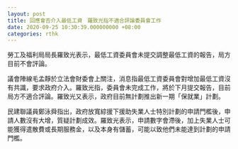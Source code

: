 ```yaml
---
layout: post
title: 回應會否介入最低工資　羅致光指不適合評論委員會工作
date: 2020-09-25 10:30:39.000000000 +08:00
categories: rthk
---
```


勞工及福利局局長羅致光表示，最低工資委員會未提交調整最低工資的報告，局方目前不會評論。

議會陣線毛孟靜於立法會財委會上關注，消息指最低工資委員會對增加最低工資沒有共識，要求政府介入。羅致光指，委員會未完成工作，將於下月提交報告，目前局方不適合評論。羅致光又表示，政府目前無計劃推出新一期「保就業」計劃。

民建聯議員鄭泳舜指出，政府放寬綜援下援助失業人士特別計劃的申請門檻後，申請人數沒有大增，質疑計劃成效。羅致光表示，申請數字會滯後，加上失業人士可能獲得遣散費或長期服務金，以及本身有儲蓄，可能以致他們未能達到計劃的申請門檻。
